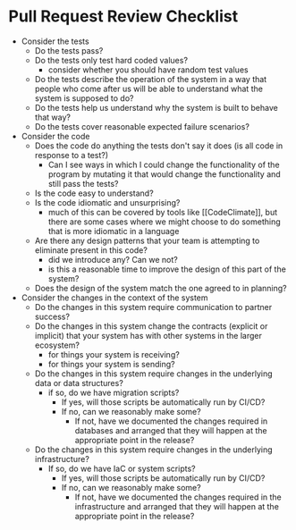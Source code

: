 # Pull Request Review Checklist

- Consider the tests
	- Do the tests pass?
	- Do the tests only test hard coded values?
		- consider whether you should have random test values
	- Do the tests describe the operation of the system in a way that people who come after us will be able to understand what the system is supposed to do?
	- Do the tests help us understand why the system is built to behave that way?
	- Do the tests cover reasonable expected failure scenarios?
- Consider the code
	- Does the code do anything the tests don't say it does (is all code in response to a test?)
		- Can I see ways in which I could change the functionality of the program by mutating it that would change the functionality and still pass the tests?
	- Is the code easy to understand?
	- Is the code idiomatic and unsurprising?
		- much of this can be covered by tools like [[CodeClimate]], but there are some cases where we might choose to do something that is more idiomatic in a language
	- Are there any design patterns that your team is attempting to eliminate present in this code?
		- did we introduce any? Can we not?
		- is this a reasonable time to improve the design of this part of the system?
	- Does the design of the system match the one agreed to in planning?
- Consider the changes in the context of the system
	- Do the changes in this system require communication to partner success?
	- Do the changes in this system change the contracts (explicit or implicit) that your system has with other systems in the larger ecosystem?
		- for things your system is receiving?
		- for things your system is sending?
	- Do the changes in this system require changes in the underlying data or data structures?
		- if so, do we have migration scripts?
			- If yes, will those scripts be automatically run by CI/CD?
			- If no, can we reasonably make some?
				- If not, have we documented the changes required in databases and arranged that they will happen at the appropriate point in the release?
	- Do the changes in this system require changes in the underlying infrastructure?
		- If so, do we have IaC or system scripts?
			- If yes, will those scripts be automatically run by CI/CD?
			- If no, can we reasonably make some?
				- If not, have we documented the changes required in the infrastructure and arranged that they will happen at the appropriate point in the release?